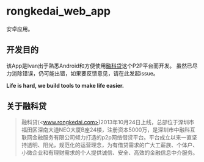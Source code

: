 # rongkedai_web_app
安卓应用。

## 开发目的 ##
该App是Ivan出于熟悉Android和方便使用[融科贷](http://www.rongkedai.com/)这个P2P平台而开发。
虽然已尽力消除错误，仍可能出错，如果要反馈意见，请在此发起issue。

**Life is hard, we build tools to make life easier.**

## 关于融科贷 ##
>融科贷(<www.rongkedai.com>)2013年10月24日上线，总部位于深圳市福田区深南大道NEO大厦B座24楼，注册资本5000万，是深圳市中融科互联网金融服务有限公司倾力打造的p2p网络借贷平台。平台成立以来一直坚持透明、阳光，规范化的运营理念，为有借贷需求的广大工薪族、个体户、小微企业和有理财需求的个人提供诚信、安全、高效的金融信息中介服务。
